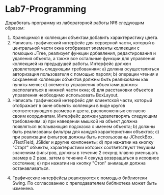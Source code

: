 # Lab7-Programming
Доработать программу из лабораторной работы №6 следующим образом: 
1. Хранящимся в коллекции объектам добавить характеристику цвета.
2. Написать графический интерфейс для серверной части, который в центральной части окна отображает элементы коллекции с помощью JTree,  реализует функции добавления, редактирования и удаления объекта, а также все остальные функции для управления коллекцией из предыдущей работы. Интерфейс должен удовлетворять следующим требованиям:
  a) должна осуществляться авторизация пользователя с помощью пароля;
  b) операции чтения и сохранения коллекции объектов должны быть реализованы как пункты меню;
  c) элементы управления объектами должны располагаться в нижней части окна;
  d) для расстановки объектов управления необходимо использовать BoxLayout.
3. Написать графический интерфейс для клиентской части, который отображает в окне объекты коллекции в виде кругов соответствующего размера и цвета, расположенных согласно своим координатам. Интерфейс должен удовлетворять следующим требованиям:
  a) при наведении мышкой на объект должна появляться всплывающая подсказка с именем объекта;
  b) должны быть реализованы фильтры для каждой характеристики объектов;
  c) при реализации фильтров должны быть использованы JCheckBox, JTextField, JSlider и другие компоненты;
  d) при нажатии на кнопку "Старт" объекты, характеристики которых соответствуют текущим значениям фильтров, должны в течение 2 секунд плавно уменьшать размер в 2 раза, затем в течение 4 секунд возвращаться в исходное состояние;
  e) при нажатии на кнопку "Стоп" анимация должна останавливаться.
4) Графические интерфейсы реализуются с помощью библиотеки Swing. По согласованию с преподавателем библиотека может быть изменена.
